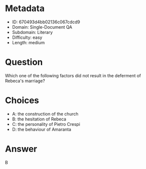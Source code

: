 # Metadata

- ID: 670493d4bb02136c067cdcd9
- Domain: Single-Document QA
- Subdomain: Literary
- Difficulty: easy
- Length: medium

# Question

Which one of the following factors did not result in the deferment of Rebeca's marriage?

# Choices

- A: the construction of the church
- B: the hesitation of Rebeca
- C: the personality of Pietro Crespi
- D: the behaviour of Amaranta

# Answer

B
